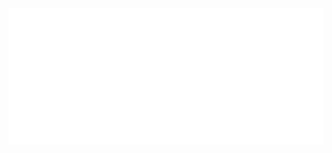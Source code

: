 <!-- Consider starring my repo @ https://github.com/AlejandroAlvarezCastro/AlejandroAlvarezCastro, much appreciated in advance! -->

<img src="https://github.com/AlejandroAlvarezCastro/AlejandroAlvarezCastro/blob/master/svg.svg" alt="Hey I'm juice mit apfeln drin, a.k.a. apple juice"/>

<!--

<p><em>A bachelor student at <a href="https://hogent.be">University College Ghent</a>, majoring in Computer Science. 😊</br>
</em></p>

<!-- ```javascript
const aboutMe = {
   code: [Javascript, Typescript, HTML, CSS, Python, Java, CSharp, Kotlin, Swift],
   technologies: {
      frontEnd: {
         js: ["React", "Angular"],
         css: ["Materialize", "Bulma", "Bootstrap", "Material Design", "Semantic UI"]
      },
      backEnd: {
         java: ["Spring"],
         js: ["Node", "Express"],
         csharp: ["Asp.net Core"],
         misc: ["Bash", "Puppeteer", "Selenium", "Cypress"]
      },
      databases: ["MongoDB", "mySQL", "SQLServer"],
      mobile: ["Android", "IOS"]
   },
   currentOccupation: ["last year student, open for job opportunities"],
   challenge: "I'm working towards being able to run a marathon.",
};
```




# Hi, I’m Alejandro 👋
Data Engineer

